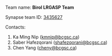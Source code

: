 Team name: **Birol LRGASP Team**

Synapse team ID: [3435627](https://www.synapse.org/#!Team:3435627)

Contacts:
1. Ka Ming Nip (kmnip@bcgsc.ca)
2. Saber Hafezqorani (shafezqorani@bcgsc.ca)
3. Chen Yang (cheny@bcgsc.ca) 
